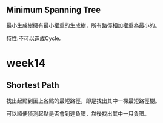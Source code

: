 ## Minimum Spanning Tree
最小生成樹擁有最小權重的生成樹，所有路徑相加權重為最小的。

特性:不可以造成Cycle。
# week14
## Shortest Path
找出起點到圖上各點的最短路徑，即是找出其中一棵最短路徑樹。

可以順便偵測起點是否會到達負環，然後找出其中一只負環。
